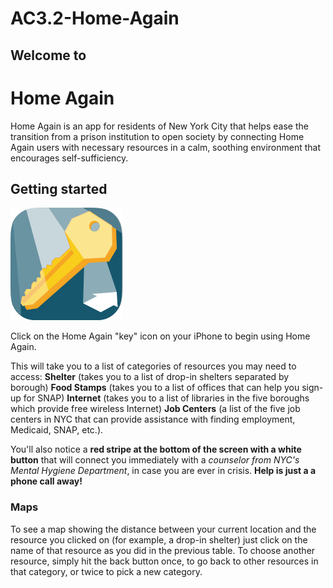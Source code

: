 # AC3.2-Home-Again
## Welcome to
# Home Again

Home Again is an app for residents of New York City that helps ease the transition from a prison institution to open society by connecting Home Again users with necessary resources in a calm, soothing environment that encourages self-sufficiency. 

## Getting started
![](https://github.com/C4Q/AC3.2-Home-Again/blob/margaret/Icon-60%403x.png)

Click on the Home Again "key" icon on your iPhone to begin using Home Again.

This will take you to a list of categories of resources you may need to access: 
**Shelter** (takes you to a list of drop-in shelters separated by borough)
**Food Stamps** (takes you to a list of offices that can help you sign-up for SNAP)
**Internet** (takes you to a list of libraries in the five boroughs which provide free wireless Internet)
**Job Centers** (a list of the five job centers in NYC that can provide assistance with finding employment, Medicaid, SNAP, etc.). 

You'll also notice a **red stripe at the bottom of the screen with a white button** that will connect you immediately with a *counselor from NYC's Mental Hygiene Department*, in case you are ever in crisis. **Help is just a a phone call away!**

### Maps
To see a map showing the distance between your current location and the resource you clicked on (for example, a drop-in shelter) just click on the name of that resource as you did in the previous table. To choose another resource, simply hit the back button once, to go back to other resources in that category, or twice to pick a new category.
